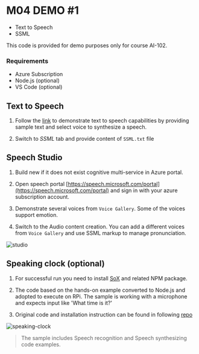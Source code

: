 # M04 DEMO #1

- Text to Speech
- SSML

This code is provided for demo purposes only for course AI-102.

### Requirements
- Azure Subscription
- Node.js (optional)
- VS Code (optional)

## Text to Speech

1. Follow the [link](https://azure.microsoft.com/en-us/services/cognitive-services/text-to-speech/) to demonstrate text to speech capabilities by providing sample text and select voice to synthesize a speech.

1. Switch to *SSML* tab and provide content of `SSML.txt` file


## Speech Studio 

1. Build new if it does not exist cognitive multi-service in Azure portal.
 
1. Open speech portal [https://speech.microsoft.com/portal](https://speech.microsoft.com/portal) and sign in with your azure subscription account.

1. Demonstrate several voices from `Voice Gallery`. Some of the voices support emotion.

1. Switch to the Audio content creation. You can add a different voices from `Voice Gallery` and use SSML markup to manage pronunciation.

![studio](studio.png)

## Speaking clock (optional)

1. For successful run you need to install [SoX](https://sox.sourceforge.net/) and related NPM package.

1. The code based on the hands-on example converted to Node.js and adopted to execute on RPi. The sample is working with a microphone and expects input like 'What time is it?'

1. Original code and installation instruction can be found in following [repo](https://github.com/true-while/AI-102-AIEngineer-Nodejs)

![speaking-clock](speaking-clock.png)

>The sample includes Speech recognition and Speech synthesizing code examples. 

